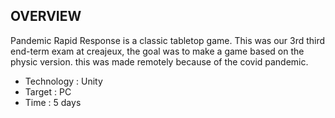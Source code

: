 OVERVIEW
-------------------------------------------------------------------------------------------

Pandemic Rapid Response is a classic tabletop game.
This was our 3rd third end-term exam at creajeux, the goal was to make a game based on the physic version.
this was made remotely because of the covid pandemic.

- Technology : Unity
- Target : PC
- Time : 5 days
